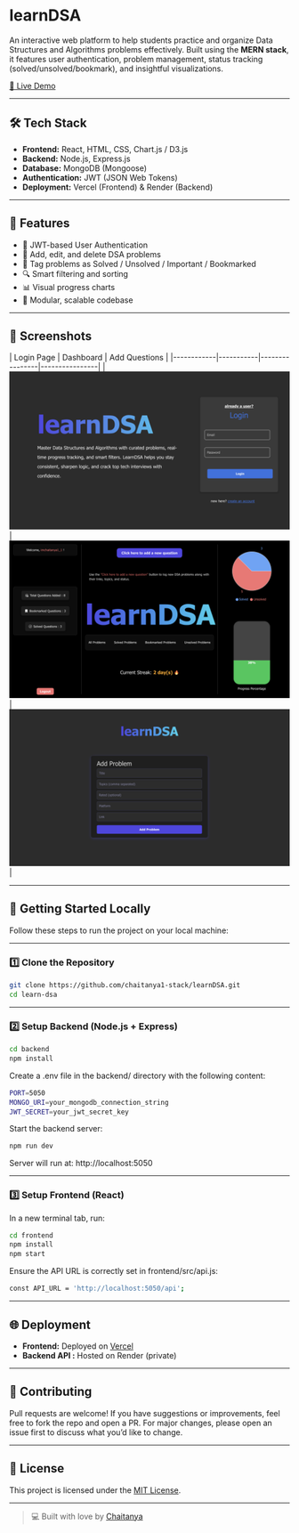 # learnDSA

An interactive web platform to help students practice and organize Data Structures and Algorithms problems effectively. Built using the **MERN stack**, it features user authentication, problem management, status tracking (solved/unsolved/bookmark), and insightful visualizations.

[🚀 Live Demo](https://learn-dsa-six.vercel.app)

---

## 🛠️ Tech Stack

- **Frontend:** React, HTML, CSS, Chart.js / D3.js
- **Backend:** Node.js, Express.js
- **Database:** MongoDB (Mongoose)
- **Authentication:** JWT (JSON Web Tokens)
- **Deployment:** Vercel (Frontend) & Render (Backend)

---

## 🔑 Features

- 👤 JWT-based User Authentication  
- 📌 Add, edit, and delete DSA problems  
- 🧠 Tag problems as Solved / Unsolved / Important / Bookmarked  
- 🔍 Smart filtering and sorting  
- 📊 Visual progress charts  
- 🧱 Modular, scalable codebase  

---

## 📸 Screenshots

| Login Page | Dashboard | Add Questions |
|------------|-----------|----------------|----------------|
| ![Login](loginPage.png) | ![Dashboard](dashboardPage.png) | ![Add](addQuestionsPage.png) | 

---

## 🚀 Getting Started Locally

Follow these steps to run the project on your local machine:

---

### 1️⃣ Clone the Repository

```bash
git clone https://github.com/chaitanya1-stack/learnDSA.git
cd learn-dsa
```

---

### 2️⃣ Setup Backend (Node.js + Express)

```bash
cd backend
npm install
```


Create a .env file in the backend/ directory with the following content:

```bash
PORT=5050
MONGO_URI=your_mongodb_connection_string
JWT_SECRET=your_jwt_secret_key
```

Start the backend server:

```bash
npm run dev
```
Server will run at: http://localhost:5050

---

### 3️⃣ Setup Frontend (React)

In a new terminal tab, run:

```bash
cd frontend
npm install
npm start
```

Ensure the API URL is correctly set in frontend/src/api.js:
```bash
const API_URL = 'http://localhost:5050/api';
```

---

## 🌐 Deployment

- **Frontend:** Deployed on [Vercel](https://learn-dsa-six.vercel.app)
- **Backend API :** Hosted on Render (private)

---

## 🤝 Contributing

Pull requests are welcome! If you have suggestions or improvements, feel free to fork the repo and open a PR. For major changes, please open an issue first to discuss what you’d like to change.

---

## 📄 License

This project is licensed under the [MIT License](LICENSE).

---

> 💻 Built with love by [Chaitanya](https://github.com/chaitanya1-stack)





